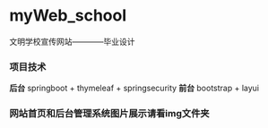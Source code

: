# myWeb_school
文明学校宣传网站————毕业设计

### 项目技术
**后台**  springboot + thymeleaf + springsecurity
**前台**  bootstrap + layui

### 网站首页和后台管理系统图片展示请看img文件夹


